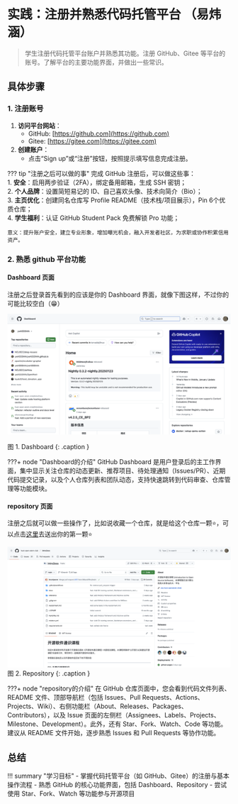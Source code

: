 # 实践：注册并熟悉代码托管平台 （易炜涵）

> 学生注册代码托管平台账户并熟悉其功能。注册 GitHub、Gitee 等平台的账号。了解平台的主要功能界面，并做出一些常识。

## 具体步骤

### 1. 注册账号

1. **访问平台网站**：
   - GitHub: [https://github.com](https://github.com)
   - Gitee: [https://gitee.com](https://gitee.com)
2. **创建账户**：
   - 点击“Sign up”或“注册”按钮，按照提示填写信息完成注册。

??? tip "注册之后可以做的事"
    完成 GitHub 注册后，可以做这些事：  
    1. **安全**：启用两步验证（2FA），绑定备用邮箱，生成 SSH 密钥；  
    2. **个人品牌**：设置简短易记的 ID、自己喜欢头像、技术向简介（Bio）；  
    3. **主页优化**：创建同名仓库写 Profile README（技术栈/项目展示），Pin 6个优质仓库；  
    4. **学生福利**：认证 GitHub Student Pack 免费解锁 Pro 功能；  

    意义：提升账户安全，建立专业形象，增加曝光机会，融入开发者社区，为求职或协作积累信用资产。

### 2. 熟悉 github 平台功能

#### Dashboard 页面

注册之后登录首先看到的应该是你的 Dashboard 界面，就像下图这样，不过你的可能比较空白（😁）

![Dashboard](../../../assets/Dashborad.png)

图 1. Dashboard
{: .caption }

???+ node "Dashboard的介绍"
    GitHub Dashboard 是用户登录后的主工作界面，集中显示关注仓库的动态更新、推荐项目、待处理通知（Issues/PR）、近期代码提交记录，以及个人仓库列表和团队动态，支持快速跳转到代码审查、仓库管理等功能模块。

#### repository 页面

注册之后就可以做一些操作了，比如说收藏一个仓库，就是给这个仓库一颗⭐️，可以点击[这里](https://github.com/hust-open-atom-club/intro2oss)去送出你的第一颗⭐️

![repository](../../../assets/repo.png)
图 2. Repository
{: .caption }

???+ node "repository的介绍"
    在 GitHub 仓库页面中，您会看到代码文件列表、README 文件、顶部导航栏（包括 Issues、Pull Requests、Actions、Projects、Wiki）、右侧功能栏（About、Releases、Packages、Contributors），以及 Issue 页面的左侧栏（Assignees、Labels、Projects、Milestone、Development）。此外，还有 Star、Fork、Watch、Code 等功能。建议从 README 文件开始，逐步熟悉 Issues 和 Pull Requests 等协作功能。

## 总结

!!! summary "学习目标"
    - 掌握代码托管平台（如 GitHub、Gitee）的注册与基本操作流程
    - 熟悉 GitHub 的核心功能界面，包括 Dashboard、Repository
    - 尝试使用 Star、Fork、Watch 等功能参与开源项目
